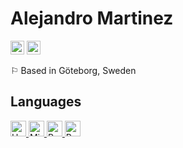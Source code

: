 # Alejandro Martinez



 <a aligh="left" href="mailto:ale.mar.vil46@gmail.com" target="_blank" rel="noreferrer noopener"><img src="https://raw.githubusercontent.com/0xShapeShifter/readme-md/master/public/images/socials/at.svg" alt="Email" width="22" height="22" /></a> <a aligh="left" href="https://www.linkedin.com/in/https://www.linkedin.com/in/alejandro-m-v/" target="_blank" rel="noreferrer noopener"><img src="https://raw.githubusercontent.com/0xShapeShifter/readme-md/master/public/images/socials/linkedin.svg" alt="LinkedIn" width="22" height="22" /></a>  

⚐ Based in Göteborg, Sweden



 ## Languages

<a href="https://www.haskell.org/" target="_blank" rel="noreferrer noopener">
  <img src="https://cdn.jsdelivr.net/gh/devicons/devicon@latest/icons/haskell/haskell-original.svg" alt="Haskell" width="25" height="25" />
</a>
<a href="https://www.microsoft.com/en-us/sql-server" target="_blank" rel="noreferrer noopener">
  <img src="https://cdn.jsdelivr.net/gh/devicons/devicon@latest/icons/microsoftsqlserver/microsoftsqlserver-original.svg" alt="Microsoft SQL Server" width="25" height="25" />
</a>
<a href="https://www.python.org" target="_blank" rel="noreferrer noopener">
  <img src="https://cdn.jsdelivr.net/gh/devicons/devicon@latest/icons/python/python-original.svg" alt="Python" width="25" height="25" />
</a>
<a href="https://r-lang.com/what-is-r-language/" target="_blank" rel="noreferrer noopener">
  <img src="https://cdn.jsdelivr.net/gh/devicons/devicon@latest/icons/r/r-original.svg" alt="R" width="25" height="25" />
</a>
